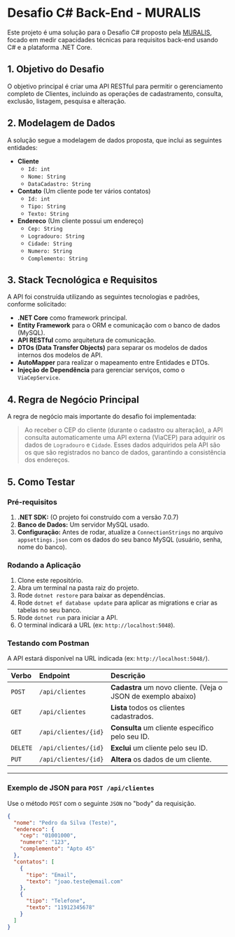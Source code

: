 # Desafio C# Back-End - MURALIS

Este projeto é uma solução para o Desafio C# proposto pela [MURALIS](https://www.muralis.com.br/), focado em medir capacidades técnicas para requisitos back-end usando C# e a plataforma .NET Core.

## 1. Objetivo do Desafio

O objetivo principal é criar uma API RESTful para permitir o gerenciamento completo de Clientes, incluindo as operações de cadastramento, consulta, exclusão, listagem, pesquisa e alteração.

## 2. Modelagem de Dados

A solução segue a modelagem de dados proposta, que inclui as seguintes entidades:

* **Cliente**
    * `Id: int`
    * `Nome: String`
    * `DataCadastro: String`
* **Contato** (Um cliente pode ter vários contatos)
    * `Id: int`
    * `Tipo: String`
    * `Texto: String`
* **Endereco** (Um cliente possui um endereço)
    * `Cep: String`
    * `Logradouro: String`
    * `Cidade: String`
    * `Numero: String`
    * `Complemento: String`

## 3. Stack Tecnológica e Requisitos

A API foi construída utilizando as seguintes tecnologias e padrões, conforme solicitado:

* **.NET Core** como framework principal.
* **Entity Framework** para o ORM e comunicação com o banco de dados (MySQL).
* **API RESTful** como arquitetura de comunicação.
* **DTOs (Data Transfer Objects)** para separar os modelos de dados internos dos modelos de API.
* **AutoMapper** para realizar o mapeamento entre Entidades e DTOs.
* **Injeção de Dependência** para gerenciar serviços, como o `ViaCepService`.

## 4. Regra de Negócio Principal

A regra de negócio mais importante do desafio foi implementada:

> Ao receber o CEP do cliente (durante o cadastro ou alteração), a API consulta automaticamente uma API externa (ViaCEP) para adquirir os dados de `Logradouro` e `Cidade`. Esses dados adquiridos pela API são os que são registrados no banco de dados, garantindo a consistência dos endereços.

## 5. Como Testar

### Pré-requisitos

1.  **.NET SDK:** (O projeto foi construído com a versão 7.0.7)
2.  **Banco de Dados:** Um servidor MySQL usado.
3.  **Configuração:** Antes de rodar, atualize a `ConnectionStrings` no arquivo `appsettings.json` com os dados do seu banco MySQL (usuário, senha, nome do banco).

### Rodando a Aplicação

1.  Clone este repositório.
2.  Abra um terminal na pasta raiz do projeto.
3.  Rode `dotnet restore` para baixar as dependências.
4.  Rode `dotnet ef database update` para aplicar as migrations e criar as tabelas no seu banco.
5.  Rode `dotnet run` para iniciar a API.
6.  O terminal indicará a URL (ex: `http://localhost:5048`).

### Testando com Postman

A API estará disponível na URL indicada (ex: `http://localhost:5048/`).

| Verbo | Endpoint | Descrição |
| :--- | :--- | :--- |
| `POST` | `/api/clientes` | **Cadastra** um novo cliente. (Veja o JSON de exemplo abaixo) |
| `GET` | `/api/clientes` | **Lista** todos os clientes cadastrados. |
| `GET` | `/api/clientes/{id}` | **Consulta** um cliente específico pelo seu ID. |
| `DELETE` | `/api/clientes/{id}` | **Exclui** um cliente pelo seu ID. |
| `PUT` | `/api/clientes/{id}` | **Altera** os dados de um cliente. |

---

### Exemplo de JSON para `POST /api/clientes`

Use o método `POST` com o seguinte `JSON` no "body" da requisição.

```json
{
  "nome": "Pedro da Silva (Teste)",
  "endereco": {
    "cep": "01001000",
    "numero": "123",
    "complemento": "Apto 45"
  },
  "contatos": [
    {
      "tipo": "Email",
      "texto": "joao.teste@email.com"
    },
    {
      "tipo": "Telefone",
      "texto": "11912345678"
    }
  ]
}
